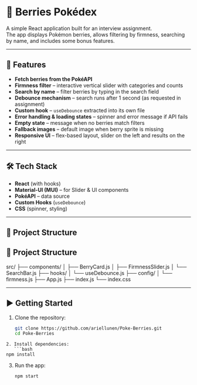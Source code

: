 # 🍓 Berries Pokédex

A simple React application built for an interview assignment.  
The app displays Pokémon berries, allows filtering by firmness, searching by name, and includes some bonus features.

---

## 🚀 Features

- **Fetch berries from the PokéAPI**
- **Firmness filter** – interactive vertical slider with categories and counts
- **Search by name** – filter berries by typing in the search field
- **Debounce mechanism** – search runs after 1 second (as requested in assignment)
- **Custom hook** – `useDebounce` extracted into its own file
- **Error handling & loading states** – spinner and error message if API fails
- **Empty state** – message when no berries match filters
- **Fallback images** – default image when berry sprite is missing
- **Responsive UI** – flex-based layout, slider on the left and results on the right

---

## 🛠️ Tech Stack

- **React** (with hooks)
- **Material-UI (MUI)** – for Slider & UI components
- **PokéAPI** – data source
- **Custom Hooks** (`useDebounce`)
- **CSS** (spinner, styling)

---

## 📂 Project Structure

## 📂 Project Structure

src/
├── components/
│ ├── BerryCard.js
│ ├── FirmnessSlider.js
│ └── SearchBar.js
├── hooks/
│ └── useDebounce.js
├── config/
│ └── firmness.js
├── App.js
├── index.js
└── index.css

---

## ▶️ Getting Started

1. Clone the repository:
   ```bash
   git clone https://github.com/ariellunen/Poke-Berries.git
   cd Poke-Berries
   ```

````
2. Install dependencies:
   ```bash
npm install
````

3. Run the app:
   ```bash
   npm start
   ```
